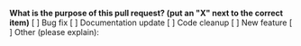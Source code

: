 **What is the purpose of this pull request? (put an "X" next to the correct item)**
[ ] Bug fix
[ ] Documentation update
[ ] Code cleanup
[ ] New feature
[ ] Other (please explain):

<!-- If your change addresses an issue, please paste a link to the issue below. -->
